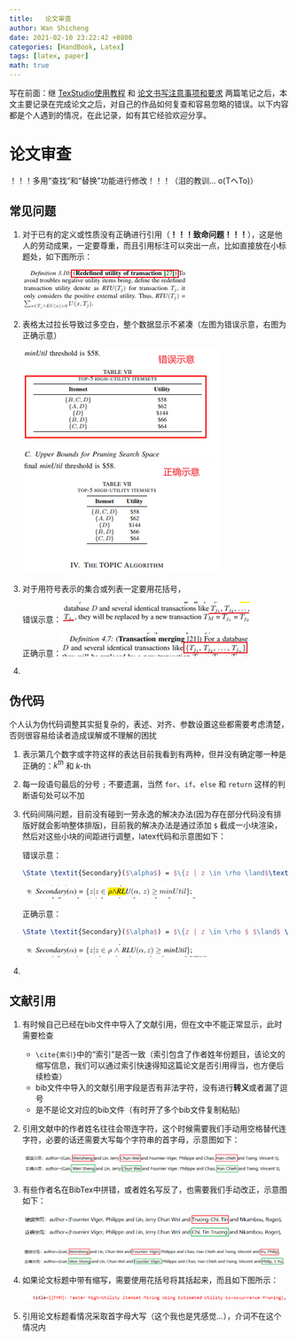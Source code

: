 ```yaml
---
title:   论文审查
author: Wan Shicheng
date: 2021-02-10 23:22:42 +0800
categories: [HandBook, Latex]
tags: [latex, paper]
math: true
---
```


写在前面：继 [TexStudio使用教程](https://suarne.github.io/posts/TexStudio%E4%BD%BF%E7%94%A8%E6%95%99%E7%A8%8B/) 和 [论文书写注意事项和要求](https://suarne.github.io/posts/%E8%AE%BA%E6%96%87%E7%BC%96%E5%86%99%E6%B3%A8%E6%84%8F%E4%BA%8B%E9%A1%B9%E5%92%8C%E8%A6%81%E6%B1%82/) 两篇笔记之后，本文主要记录在完成论文之后，对自己的作品如何复查和容易忽略的错误。以下内容都是个人遇到的情况，在此记录，如有其它经验欢迎分享。

# 论文审查

！！！多用“查找”和“替换”功能进行修改！！！（泪的教训... o(TヘTo)）

## 常见问题

1. 对于已有的定义或性质没有正确进行引用（**！！！致命问题！！！**），这是他人的劳动成果，一定要尊重，而且引用标注可以突出一点，比如直接放在小标题处，如下图所示：

   ![定义引用问题_T_](/assets/img/handbook/论文审查/定义引用问题_T.png)

2. 表格太过拉长导致过多空白，整个数据显示不紧凑（左图为错误示意，右图为正确示意）

   ![表格长度问题_F](/assets/img/handbook/论文审查/表格长度问题_F.png)![表格长度问题_T](/assets/img/handbook/论文审查/表格长度问题_T.png)

3. 对于用符号表示的集合或列表一定要用花括号，

   错误示意：![集合花括号问题_F](/assets/img/handbook/论文审查/集合花括号问题_F.png)

   正确示意：![集合花括号问题_T](/assets/img/handbook/论文审查/集合花括号问题_T.png)

4. 

## 伪代码

个人认为伪代码调整其实挺复杂的，表述、对齐、参数设置这些都需要考虑清楚，否则很容易给读者造成误解或不理解的困扰

1. 表示第几个数字或字符这样的表达目前我看到有两种，但并没有确定哪一种是正确的：$k^{th}$ 和 $k$-th

2. 每一段语句最后的分号 `;` 不要遗漏，当然 `for`、`if`、`else` 和 `return` 这样的判断语句处可以不加 

3. 代码间隔问题，目前没有碰到一劳永逸的解决办法(因为存在部分代码没有排版好就会影响整体排版)，目前我的解决办法是通过添加 `$` 截成一小块渲染，然后对这些小块的间距进行调整，latex代码和示意图如下：

   错误示意：

   ```latex
   \State \textit{Secondary}($\alpha$) = $\{z | z \in \rho \land$\textit{RLU}$(\alpha, \, z) \ge minUtil\}$;
   ```

   ![代码间距问题_F](/assets/img/handbook/论文审查/代码间距问题_F.png)

   正确示意：

   ```latex
   \State \textit{Secondary}($\alpha$) = $\{z | z \in \rho $ $\land$ \textit{RLU}$(\alpha, z) \ge$ \textit{minUtil}\};
   ```

   ![代码间距问题_T](/assets/img/handbook/论文审查/代码间距问题_T.png)

4. 

## 文献引用

1. 有时候自己已经在bib文件中导入了文献引用，但在文中不能正常显示，此时需要检查

   + `\cite{索引}`中的“索引”是否一致（索引包含了作者姓年份题目，该论文的缩写信息，我们可以通过索引快速得知这篇论文是否引用得当，也方便后续检查）
   + bib文件中导入的文献引用字段是否有非法字符，没有进行**转义**或者漏了逗号
   + 是不是论文对应的bib文件（有时开了多个bib文件复制粘贴）

2. 引用文献中的作者姓名往往会带连字符，这个时候需要我们手动用空格替代连字符，必要的话还需要大写每个字符串的首字母，示意图如下：

   ![作者命名问题_1](/assets/img/handbook/论文审查/作者命名问题_1.png)

3. 有些作者名在BibTex中拼错，或者姓名写反了，也需要我们手动改正，示意图如下：

   ![作者命名问题_2](/assets/img/handbook/论文审查/作者命名问题_2.png)

   ![作者命名问题_3](/assets/img/handbook/论文审查/作者命名问题_3.png)

4. 如果论文标题中带有缩写，需要使用花括号将其括起来，而且如下图所示：

   ![论文标题缩写加花括号问题](/assets/img/handbook/论文审查/论文标题缩写加花括号问题.png)

5. 引用论文标题看情况采取首字母大写（这个我也是凭感觉...），介词不在这个情况内